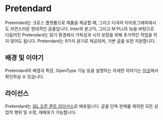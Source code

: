 # Pretendard
Pretendard는 크로스 플랫폼으로 제품을 제공할 때, 그리고 다국어 타이포그래피에서도 자연스러운 현대적인 글꼴입니다. Inter와 본고딕, 그리고 M PLUS 1p을 바탕으로 다듬어진 Pretendard는 읽기 환경에서 가독성과 시각 보정을 위해 추가적인 작업을 하지 않아도 됩니다.
Pretendard는 9가지 굵기로 제공되며, 가변 글꼴 또한 지원합니다.



## 배경 및 이야기
Pretendard의 배경과 특징, OpenType 기능 등을 설명하는 자세한 이야기는 [이곳](https://cactus.tistory.com/306)에서 확인하실 수 있습니다.



## 라이선스
Pretendard는 [SIL 오픈 폰트 라이선스](https://openfontlicense.org/)로 배포됩니다. 글꼴 단독 판매를 제외한 모든 상업적 행위 및 수정, 재배포가 가능합니다.
